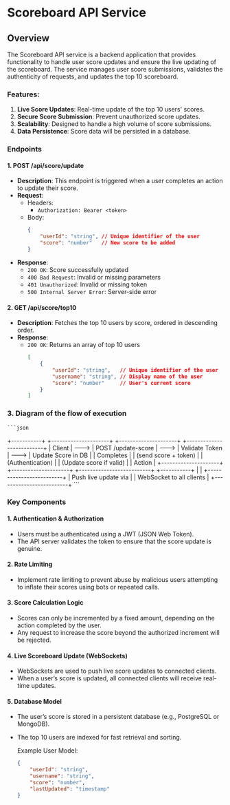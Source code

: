 # Scoreboard API Service

## Overview

The Scoreboard API service is a backend application that provides functionality to handle user score updates and ensure the live updating of the scoreboard. The service manages user score submissions, validates the authenticity of requests, and updates the top 10 scoreboard.

### Features:

1. **Live Score Updates**: Real-time update of the top 10 users' scores.
2. **Secure Score Submission**: Prevent unauthorized score updates.
3. **Scalability**: Designed to handle a high volume of score submissions.
4. **Data Persistence**: Score data will be persisted in a database.

### Endpoints

#### 1. **POST /api/score/update**

- **Description**: This endpoint is triggered when a user completes an action to update their score.
- **Request**:
  - Headers:
    - `Authorization: Bearer <token>`
  - Body:
    ```json
    {
        "userId": "string", // Unique identifier of the user
        "score": "number"   // New score to be added
    }
    ```
- **Response**:
  - `200 OK`: Score successfully updated
  - `400 Bad Request`: Invalid or missing parameters
  - `401 Unauthorized`: Invalid or missing token
  - `500 Internal Server Error`: Server-side error

#### 2. **GET /api/score/top10**

- **Description**: Fetches the top 10 users by score, ordered in descending order.
- **Response**:
  - `200 OK`: Returns an array of top 10 users
    ```json
    [
        {
            "userId": "string",   // Unique identifier of the user
            "username": "string", // Display name of the user
            "score": "number"     // User's current score
        }
    ]
    ```

### 3. **Diagram of the flow of execution**
    ```json
+-----------+       +---------------------+       +---------------------+       +--------------------------+
|  Client   |  ---> | POST /update-score   |  ---> | Validate Token       |  ---> | Update Score in DB        |
| Completes |       | (send score + token) |       | (Authentication)     |       | (Update score if valid)   |
| Action    |       +---------------------+       +---------------------+       +--------------------------+
+-----------+                                                     |
                                                                   |
                                                        +-------------------------+
                                                        | Push live update via     |
                                                        | WebSocket to all clients |
                                                       +-------------------------+
    ```
### Key Components

#### 1. **Authentication & Authorization**

- Users must be authenticated using a JWT (JSON Web Token).
- The API server validates the token to ensure that the score update is genuine.

#### 2. **Rate Limiting**

- Implement rate limiting to prevent abuse by malicious users attempting to inflate their scores using bots or repeated calls.

#### 3. **Score Calculation Logic**

- Scores can only be incremented by a fixed amount, depending on the action completed by the user.
- Any request to increase the score beyond the authorized increment will be rejected.

#### 4. **Live Scoreboard Update (WebSockets)**

- WebSockets are used to push live score updates to connected clients.
- When a user’s score is updated, all connected clients will receive real-time updates.

#### 5. **Database Model**

- The user’s score is stored in a persistent database (e.g., PostgreSQL or MongoDB).
- The top 10 users are indexed for fast retrieval and sorting.

  Example User Model:
  ```json
  {
      "userId": "string",
      "username": "string",
      "score": "number",
      "lastUpdated": "timestamp"
  }
